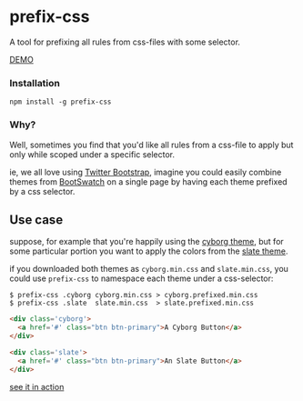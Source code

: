 # prefix-css

A tool for prefixing all rules from css-files with some selector.

[DEMO](http://vic.github.com/prefix-css)

### Installation

`npm install -g prefix-css`

### Why?

Well, sometimes you find that you'd like all rules from a css-file to apply but only while scoped under a specific selector.

ie, we all love using [Twitter Bootstrap](http://twitter.github.com/bootstrap/), imagine you could easily combine themes from [BootSwatch](http://bootswatch.com/) on a single page by having each theme prefixed by a css selector.  

## Use case

suppose, for example that you're happily using the [cyborg theme](http://bootswatch.com/cyborg/), but for some particular portion you want to apply the colors from the [slate theme](http://bootswatch.com/slate/). 

if you downloaded both themes as `cyborg.min.css` and `slate.min.css`, you could use `prefix-css` to 
 namespace each theme under a css-selector:

```shell
$ prefix-css .cyborg cyborg.min.css > cyborg.prefixed.min.css
$ prefix-css .slate  slate.min.css  > slate.prefixed.min.css
```

```html
<div class='cyborg'>
  <a href='#' class="btn btn-primary">A Cyborg Button</a>
</div>

<div class='slate'>
  <a href='#' class="btn btn-primary">An Slate Button</a>
</div>
```

[see it in action](http://vic.github.com/prefix-css)

